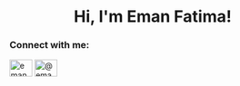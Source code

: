 <h1 align="center">Hi, I'm Eman Fatima!</h1>
<h3 align="left">Connect with me:</h3>

<a href="https://twitter.com/emannfatima_" target="blank"><img align="center" src="https://raw.githubusercontent.com/rahuldkjain/github-profile-readme-generator/master/src/images/icons/Social/twitter.svg" alt="emannfatima_" height="30" width="40" /></a>
<a href="https://medium.com/@emanfatima0805" target="blank"><img align="center" src="https://raw.githubusercontent.com/rahuldkjain/github-profile-readme-generator/master/src/images/icons/Social/medium.svg" alt="@emanfatima0805" height="30" width="40" /></a>
</p>
